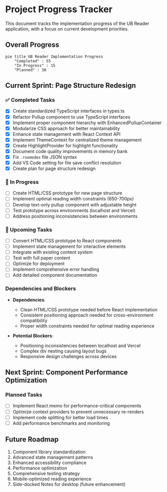 # Project Progress Tracker

This document tracks the implementation progress of the UB Reader application, with a focus on current development priorities.

## Overall Progress

```mermaid
pie title UB Reader Implementation Progress
    "Completed" : 55
    "In Progress" : 15
    "Planned" : 30
```

## Current Sprint: Page Structure Redesign

### ✅ Completed Tasks

- [x] Create standardized TypeScript interfaces in types.ts
- [x] Refactor Pullup component to use TypeScript interfaces
- [x] Implement proper component hierarchy with EnhancedPullupContainer
- [x] Modularize CSS approach for better maintainability
- [x] Enhance state management with React Context API
- [x] Implement ThemeContext for centralized theme management
- [x] Create HighlightProvider for highlight functionality
- [x] Document code quality improvements in memory bank
- [x] Fix `.roomodes` file JSON syntax
- [x] Add VS Code setting for file save conflict resolution
- [x] Create plan for page structure redesign

### 🔄 In Progress

- [ ] Create HTML/CSS prototype for new page structure
- [ ] Implement optimal reading width constraints (650-700px)
- [ ] Develop text-only pullup component with adjustable height
- [ ] Test prototype across environments (localhost and Vercel)
- [ ] Address positioning inconsistencies between environments

### 📅 Upcoming Tasks

- [ ] Convert HTML/CSS prototype to React components
- [ ] Implement state management for interactive elements
- [ ] Integrate with existing content system
- [ ] Test with full paper content
- [ ] Optimize for deployment
- [ ] Implement comprehensive error handling
- [ ] Add detailed component documentation

### Dependencies and Blockers

- **Dependencies**:

  - Clean HTML/CSS prototype needed before React implementation
  - Consistent positioning approach needed for cross-environment compatibility
  - Proper width constraints needed for optimal reading experience

- **Potential Blockers**:
  - Positioning inconsistencies between localhost and Vercel
  - Complex div nesting causing layout bugs
  - Responsive design challenges across devices

## Next Sprint: Component Performance Optimization

### Planned Tasks

- [ ] Implement React.memo for performance-critical components
- [ ] Optimize context providers to prevent unnecessary re-renders
- [ ] Implement code splitting for better load times
- [ ] Add performance benchmarks and monitoring

## Future Roadmap

1. Component library standardization
2. Advanced state management patterns
3. Enhanced accessibility compliance
4. Performance optimization
5. Comprehensive testing strategy
6. Mobile-optimized reading experience
7. Side-docked Notes for desktop (future enhancement)
